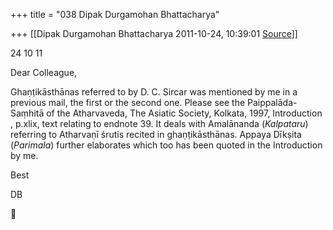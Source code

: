 +++
title = "038 Dipak Durgamohan Bhattacharya"

+++
[[Dipak Durgamohan Bhattacharya	2011-10-24, 10:39:01 [Source](https://groups.google.com/g/bvparishat/c/_zeq4X_GJjk)]]



24 10 11

Dear Colleague,

Ghaṇṭikāsthānas referred to by D. C. Sircar was mentioned by me in a previous mail, the first or the second one. Please see the Paippalāda-Saṃhitā of the Atharvaveda, The Asiatic Society, Kolkata, 1997, Introduction , p.xlix, text relating to endnote 39. It deals with Amalānanda (*Kalpataru*) referring to Atharvaṇī śrutis recited in ghaṇṭikāsthānas. Appaya Dīkṣita (*Parimala*) further elaborates which too has been quoted in the Introduction by me. 

Best

DB




